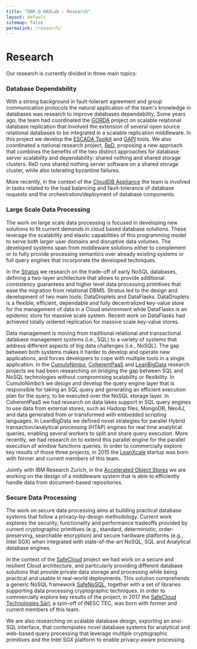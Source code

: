 ```yaml
---
title: "DBR @ HASLab - Research"
layout: default
sitemap: false
permalink: /research/
---
```


# Research

Our research is currently divided in three main topics:

### Database Dependability

With a strong background in fault-tolerant agreement and group communication protocols the natural application of the team's knowledge in databases was research to improve databases dependability.
Some years ago, the team had coordinated the [GORDA](/projects/gorda) project on scalable relational database replication that involved the extension of several open source relational databases to be integrated in a scalable replication middleware. In this project we develop the [ESCADA Toolkit](/tools/escada_toolkit) and [GAPI](/tools/gapi) tools.  We also coordinated a national research project, [ReD](/projects/red), proposing a new approach that combines the benefits of the two distinct approaches for
database server scalability and dependability: shared nothing and shared storage clusters. ReD runs shared
nothing server software on a shared storage cluster, while also tolerating byzantine failures.

More recently, in the context of the [CloudDB Appliance](/projects/cloudb) the team is involved in tasks related to the load balancing and fault-tolerance of database requests and the orchestration/deployment of database components.

### Large Scale Data Processing

The work on large scale data processing is focused in developing new solutions to fit current demands in cloud based database solutions. These leverage the scalability and elastic capabilities of this programming model to serve both larger user domains and disruptive data volumes. The developed systems span from middleware solutions either to complement or to fully provide processing semantics over already existing systems or full query engines that incorporate the developed techniques.

In the [Stratus](/projects/stratus) we research on the trade-off of early NoSQL databases, defining a two-layer architecture that allows to provide additional consistency guarantees and higher level data processing primitives that ease the migration from relational DBMS. Stratus led to the design and development of two main tools: DataDroplets and DataFlasks. DataDroplets is a flexible, efficient, dependable and fully decentralized key-value store for the management of data in a Cloud environment while DataFlasks is an epidemic store for massive scale system. Recent work on DataFlasks had achieved totally ordered replication for massive scale key-value stores.

Data management is moving from traditional relational and transactional database management systems (i.e., SQL) to a variety of systems that address different aspects of big data challenges (i.e., NoSQL). The gap between both systems makes it harder to develop and operate new applications, and forces developers to cope with multiple tools in a single application. In the  [CumuloNimbo](/projects/cn), [CoherentPaaS](/projects/cpaas) and [LeanBigData](/projects/lbd) research projects we had been researching on bridging the gap between SQL and NoSQL technologies without compromising scalability or flexibility.
In CumuloNimbo’s we design and develop the query engine layer that is responsible for taking an SQL query and generating an efficient execution plan for the query, to be executed over the NoSQL storage layer. In CoherentPaaS we had research on data lakes support in SQL query engines to use data from external stores, such as Hadoop files, MongoDB, Neo4J, and data generated from or transformed with embedded scripting languages. In LeanBigData we defined novel strategies for parallel Hybrid transaction/analytical processing (HTAP) engines for real time analytical queries, enabling several workers to split and share query execution. More recently, we had research on to extend this parallel engine for the parallel execution of window functions queries.  In order to commercially explore key results of those three projects, in 2015 the [LeanXcale](https://www.leanxcale.com/) startup was born with former and current members of this team.

Jointly with IBM Research Zurich, in the [Accelerated Object Stores](/projects/ibmaos) we are working on the
 design of a middleware system that is able to efficiently handle data from document-based repositories.

### Secure Data Processing

The work on secure data processing aims at building practical database systems that follow a privacy-by-design methodology. Current work explores the security, functionality and performance tradeoffs provided by current cryptographic primitives (e.g., standard, deterministic, order-preserving, searchable encryption) and secure hardware platforms (e.g., Intel SGX) when integrated with state-of-the-art NoSQL, SQL and Analytical database engines.

In the context of the [SafeCloud](/projects/safecloud) project we had work on a secure and resilient Cloud architecture, and particularly providing different database solutions that provide private data storage and processing while being practical and usable in real-world deployments. This solution comprehends a generic NoSQL framework [SafeNoSQL](/tools/safenosql), together with a set of libraries supporting data processing cryptographic techniques.  In order to commercially explore key results of the project, in 2017 the [SafeCloud Technologies Sàrl](https://safecloudtech.com/), a spin-off of INESC TEC, was born with former and current members of this team.

We are also researching on scalable database design, exporting an ansi-SQL interface, that contemplates novel database systems for analytical and web-based query processing that leverage multiple cryptographic primitives and the Intel SGX platform to enable privacy-aware processing.
